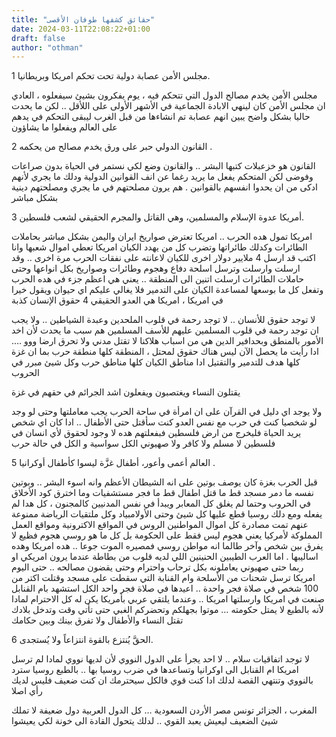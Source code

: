 ```yaml
---
title: "حقائق كشفها طوفان الأقصى"
date: 2024-03-11T22:08:22+01:00
draft: false
author: "othman"
---
```


1 مجلس الأمن عصابة دولية تحت تحكم امريكا وبريطانيا.

مجلس الأمن يخدم مصالح الدول التي تتحكم فيه ، يوم يفكرون بشيئ سيفعلوه ، العادي ان مجلس الأمن كان لينهي الابادة الجماعية في الأشهر الأولى على اللأقل .. لكن ما يحدت حاليا بشكل واضح يبين انهم عصابة تم انشاءها من قبل الغرب ليبقى التحكم في يدهم على العالم ويفعلوا ما يشاؤون

2 القانون الدولي حبر على ورق يخدم مصالح من يحكمه .

القانون هو خزعبلات كتبها البشر .. والقانون وضع لكي نستمر في الحياة بدون صراعات وفوضى لكن المتحكم يفعل ما يريد رغما عن انف القوانين الدولية ودلك ما يجري لأنهم ادكى من ان يحدوا انفسهم بالقوانين . هم يرون مصلحتهم في ما يجري ومصلحتهم دينية بشكل مباشر

3 أمريكا عدوة الإسلام والمسلمين، وهي القاتل والمجرم الحقيقي لشعب فلسطين.

امريكا تمول هده الحرب .. امريكا تعترض صواريخ ايران واليمن بشكل مباشر بحاملات الطائرات وكدلك طائراتها وتضرب كل من يهدد الكيان امريكا تعطي اموال شعبها وانا اكتب قد ارسل 4 ملايير دولار اخرى للكيان لاعانته على نفقات الحرب مرة اخرى .. وقد ارسلت وارسلت وترسل اسلحة دفاع وهجوم وطائرات وصواريخ بكل انواعها وحتى حاملات الطائرات ارسلت اتنين الى المنطقة .. يعني هي اعظم جزء في هده الحرب وتفعل كل ما بوسعها لمساعدة الكيان على التدمير
فلا يغالي عليكم اي حيوان ويقول خيرا في امريكا ، امريكا هي العدو الحقيقي
4 حقوق الإنسان كذبة

لا توجد حقوق للأنسان .. لا توجد رحمة في قلوب الملحدين وعبدة الشياطين .. ولا يجب ان توجد رحمة في قلوب
المسلمين عليهم للأسف المسلمين هم سبب ما يحدت لأن اخد الأمور بالمنطق وبحدافير الدين هي من اسباب هلاكنا
لا تقتل مدني ولا تحرق ارضا ووو …. ادا رأيت ما يحصل الآن ليس هناك حقوق لمحتل ، المنطقة كلها منطقة حرب بما ان غزة كلها هدف للتدمير والتقتيل ادا مناطق الكيان كلها مناطق حرب وكل شيئ مبرر في الحروب

يقتلون النساء ويغتصبون ويفعلون اشد الجرائم في حقهم في غزة

ولا يوجد اي دليل في القرآن على ان امرأة في ساحة الحرب يجب معاملتها وحتى لو وجد لو شخصيا كنت في حرب مع نفس العدو كنت سأقتل حتى الأطفال .. ادا كان اي شخص يريد الحياة فليخرج من ارض فلسطين فبفعلتهم هده لا وجود لحقوق لأي انسان في فلسطين لا مسلم ولا كافر ولا صهيوني الكل سواسية و الكل في حالة حرب

5 العالم أعمى وأعور، أطفال غزَّة ليسوا كأطفال أوكرانيا .

قبل الحرب بغزة كان يوصف بوتين على انه الشيطان الأعظم وانه اسوء البشر .. وبوتين نفسه ما دمر مسجد قط ما قتل اطفال قط ما فجر مستشفيات وما اخترق كود الأخلاق في الحروب وحتما لم يغلق كل المعابر ويبدأ في نفس المدنيين كالمجنون ، كل هدا لم يفعله ومع دلك روسيا قطع عليها كل شيئ وحتى الأولامبياد وكل ملتقيات الرياضة ممنوعة عنهم تمت مصادرة كل اموال المواطنين الروس في المواقع الاكترونية ومواقع العمل المملوكة لأمركيا يعني هجوم ليس فقط على الحكومة بل كل ما هو روسي هجوم فظيع لا يفرق بين شخص وآخر طالما انه مواطن روسي فمصيره الموت جوعا .. هده امريكا وهده اساليبها . اما العرب الطيبين الحنينين اللي لديه قلوب من بطاطة عندما يرون امريكي او ربما حتى صهيوني يعاملونه بكل ترحاب واحترام وحتى يقضون مصالحه .. حتى اليوم امريكا ترسل شحنات من الأسلحة وام القنابة التي سقطت على مسجد وقتلت اكتر من 100 شخص في صلاة فجر واحدة .. اعيدها في صلاة فجر واحد الكل استشهد بام القنابل صنعت في امريكا وارسلتها امريكا .. وعندما يلتقي عربي بأمريكا يكن له كل الاحترام لمادا لأنه بالطبع لا يمتل حكومته … موتوا بجهلكم وتحضركم الغبي حتى تأتي وقت وتدخل بلادك تقتل النساء والأطفال ولا تفرق بينك وبين حكامك

6 الحقَّ يُنتزع بالقوة انتزاعاً ولا يُستجدى.

لا توجد اتفاقيات سلام .. لا احد يجرأ على الدول النووي لأن لديها نووي
لمادا لم ترسل امريكا ام القنابل الى اوكرانيا وتساعدها في ضرب روسيا بها .. بالطبع روسيا سترد بالنووي وتنتهي القصة لدلك ادا كنت قوي فالكل سيحترمك ان كنت ضعيف فليس لديك رأي اصلا

المغرب ، الجزائر تونس مصر الأردن السعودية … كل الدول العربية دول ضعيفة لا تملك شيئ
الضعيف ليعيش يعبد القوي .. لدلك يتحول القادة الى خونة لكي يعيشوا

